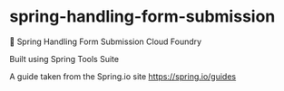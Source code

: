# spring-handling-form-submission
:beers: Spring Handling Form Submission Cloud Foundry

Built using Spring Tools Suite

A guide taken from the Spring.io site https://spring.io/guides

